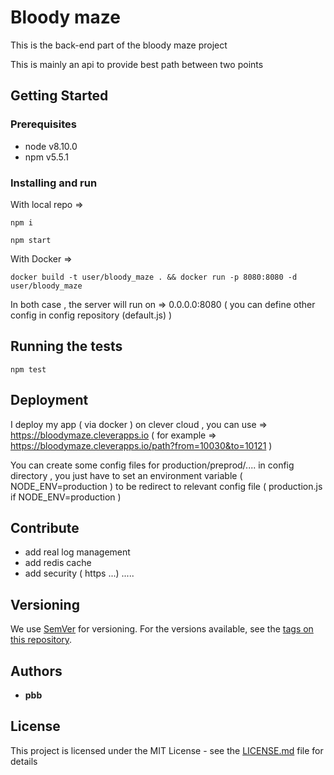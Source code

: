 # Bloody maze

This is the back-end part of the bloody maze project

This is mainly an api to provide best path between two points

## Getting Started

### Prerequisites

  * node v8.10.0
  * npm v5.5.1

### Installing and run

With local repo =>

```
npm i
```

```
npm start
```

With Docker =>

```
docker build -t user/bloody_maze . && docker run -p 8080:8080 -d user/bloody_maze
```


In both case , the server will run on => 0.0.0.0:8080 ( you can define other config in config repository (default.js) )


## Running the tests

```
npm test
```

## Deployment

I deploy my app ( via docker ) on clever cloud , you can use => https://bloodymaze.cleverapps.io ( for example => https://bloodymaze.cleverapps.io/path?from=10030&to=10121 )

You can create some config files for production/preprod/.... in config directory , you just have to set an environment variable ( NODE_ENV=production ) to be redirect to relevant config file ( production.js if NODE_ENV=production )

## Contribute

- add real log management
- add redis cache
- add security ( https ...)
.....

## Versioning

We use [SemVer](http://semver.org/) for versioning. For the versions available, see the [tags on this repository](https://github.com/borel/bloodymaze/tags).

## Authors

* **pbb**

## License

This project is licensed under the MIT License - see the [LICENSE.md](LICENSE.md) file for details

